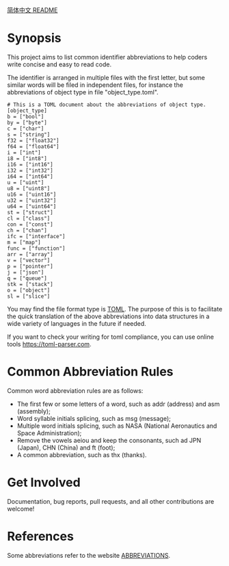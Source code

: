[简体中文 README](README_CN.md)

# Synopsis
This project aims to list common identifier abbreviations to help coders write concise and easy to read code.

The identifier is arranged in multiple files with the first letter, but some similar words will be filed in
 independent files, for instance the abbreviations of object type in file "object_type.toml".
```
# This is a TOML document about the abbreviations of object type.
[object_type]
b = ["bool"]
by = ["byte"]
c = ["char"]
s = ["string"]
f32 = ["float32"]
f64 = ["float64"]
i = ["int"]
i8 = ["int8"]
i16 = ["int16"]
i32 = ["int32"]
i64 = ["int64"]
u = ["uint"]
u8 = ["uint8"]		
u16 = ["uint16"]	
u32 = ["uint32"]		
u64 = ["uint64"]		
st = ["struct"]		
cl = ["class"]		
con = ["const"]		
ch = ["chan"]
ifc = ["interface"]
m = ["map"]	
func = ["function"]	
arr = ["array"]
v = ["vector"]
p = ["pointer"]
j = ["json"]
q = ["queue"]
stk = ["stack"]
o = ["object"]
sl = ["slice"]
```
You may find the file format type is [TOML](https://github.com/toml-lang/toml). The purpose of this is to facilitate the quick translation of the above
 abbreviations into data structures in a wide variety of languages in the future if needed.

If you want to check your writing for toml compliance, you can use online tools https://toml-parser.com.

# Common Abbreviation Rules
Common word abbreviation rules are as follows:
- The first few or some letters of a word, such as addr (address) and asm (assembly);
- Word syllable initials splicing, such as msg (message);
- Multiple word initials splicing, such as NASA (National Aeronautics and Space Administration);
- Remove the vowels aeiou and keep the consonants, such ad JPN (Japan), CHN (China) and ft (foot);
- A common abbreviation, such as thx (thanks).

# Get Involved
Documentation, bug reports, pull requests, and all other contributions are welcome!

# References
Some abbreviations refer to the website [ABBREVIATIONS](https://www.abbreviations.com).
